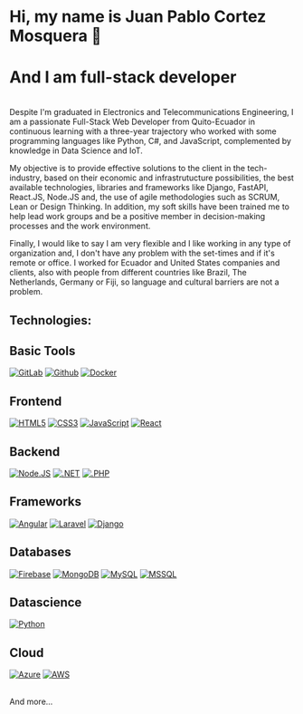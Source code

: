 # Hi, my name is Juan Pablo Cortez Mosquera 👋
# And I am full-stack developer
</br>
Despite I'm graduated in Electronics and Telecommunications Engineering, I am a passionate Full-Stack Web Developer from Quito-Ecuador in continuous learning with a three-year trajectory who worked with some programming languages like Python, C#, and JavaScript, complemented by knowledge in Data Science and IoT.

My objective is to provide effective solutions to the client in the tech-industry, based on their economic and infrastrutucture possibilities, the best available technologies, libraries and frameworks like Django, FastAPI, React.JS, Node.JS and, the use of agile methodologies such as SCRUM, Lean or Design Thinking. In addition, my soft skills have been trained me to help lead work groups and be a positive member in decision-making processes and the work environment.

Finally, I would like to say I am very flexible and I like working in any type of organization and, I don't have any problem with the set-times and if it's remote or office. I worked for Ecuador and United States companies and clients, also with people from different countries like Brazil, The Netherlands, Germany or Fiji, so language and cultural barriers are not a problem.
</br>
## Technologies:
## Basic Tools
[![GitLab](https://img.shields.io/badge/logo-gitlab-blue?logo=gitlab)]()
[![Github](https://img.shields.io/badge/logo-github-blue?logo=github)]()
[![Docker](https://img.shields.io/badge/logo-docker-blue?logo=docker)]()
## Frontend
[![HTML5](https://img.shields.io/badge/HTML5-blue)]()
[![CSS3](https://img.shields.io/badge/CSS3-blue)]()
[![JavaScript](https://img.shields.io/badge/JavaScript-F7DF1E?style=for-the-badge&logo=javascript&logoColor=white&labelColor=101010)]()
[![React](https://img.shields.io/badge/-ReactJs-61DAFB?logo=react&logoColor=white&style=for-the-badge)]()
</br>
## Backend
[![Node.JS](https://img.shields.io/badge/Node.JS-339933?style=for-the-badge&logo=node.js&logoColor=white&labelColor=101010)]()
[![.NET](https://img.shields.io/badge/.NET-blue)]()
[![.PHP](https://img.shields.io/badge/PHP-purple)]()
</br>
## Frameworks
[![Angular](https://img.shields.io/badge/Angular-red)]()
[![Laravel](https://img.shields.io/badge/Laravel-red)]()
[![Django](https://img.shields.io/badge/Django-white)]()
</br>
## Databases
[![Firebase](https://img.shields.io/badge/Firebase-FFCA28?style=for-the-badge&logo=firebase&logoColor=white&labelColor=101010)]()
[![MongoDB](https://img.shields.io/badge/MongoDB-47A248?style=for-the-badge&logo=mongodb&logoColor=white&labelColor=101010)]()
[![MySQL](https://img.shields.io/badge/MySQL-4479A1?style=for-the-badge&logo=mysql&logoColor=white&labelColor=101010)]()
[![MSSQL](https://img.shields.io/badge/Microsoft_SQL-blue)]()
## Datascience
[![Python](https://img.shields.io/badge/Python-yellow?style=for-the-badge&logo=python&logoColor=white&labelColor=101010)]()
</br>
## Cloud
[![Azure](https://img.shields.io/badge/azure-blue)]()
[![AWS](https://img.shields.io/badge/AWS-232F3E?style=for-the-badge&logo=amazon-aws&logoColor=white&labelColor=101010)]()

</br>
And more...


<!--
**JuanpaCortez93/JuanpaCortez93** is a ✨ _special_ ✨ repository because its `README.md` (this file) appears on your GitHub profile.

Here are some ideas to get you started:

- 🔭 I’m currently working on ...
- 🌱 I’m currently learning ...
- 👯 I’m looking to collaborate on ...
- 🤔 I’m looking for help with ...
- 💬 Ask me about ...
- 📫 How to reach me: ...
- 😄 Pronouns: ...
- ⚡ Fun fact: ...
-->
